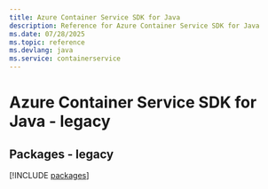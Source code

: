 ```yaml
---
title: Azure Container Service SDK for Java
description: Reference for Azure Container Service SDK for Java
ms.date: 07/28/2025
ms.topic: reference
ms.devlang: java
ms.service: containerservice
---
```

# Azure Container Service SDK for Java - legacy
## Packages - legacy
[!INCLUDE [packages](container-service-index.md)]